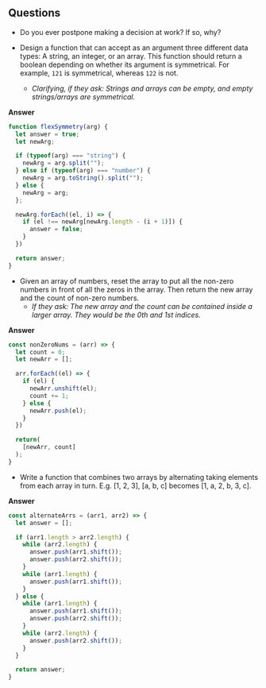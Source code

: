 ## Questions

* Do you ever postpone making a decision at work? If so, why?

* Design a function that can accept as an argument three different data types: A string, an integer, or an array. This function should return a boolean depending on whether its argument is symmetrical. For example, `121` is symmetrical, whereas `122` is not.
  - *Clarifying, if they ask: Strings and arrays can be empty, and empty strings/arrays are symmetrical.*


**Answer**
```js
function flexSymmetry(arg) {
  let answer = true;
  let newArg;

  if (typeof(arg) === "string") {
    newArg = arg.split("");
  } else if (typeof(arg) === "number") {
    newArg = arg.toString().split("");
  } else {
    newArg = arg;
  };

  newArg.forEach((el, i) => {
    if (el !== newArg[newArg.length - (i + 1)]) {
      answer = false;
    }
  })

  return answer;
}
```

* Given an array of numbers, reset the array to put all the non-zero numbers in front of all the zeros in the array. Then return the new array and the count of non-zero numbers.
  - *If they ask: The new array and the count can be contained inside a larger array. They would be the 0th and 1st indices.*

**Answer**
```js
const nonZeroNums = (arr) => {
  let count = 0;
  let newArr = [];

  arr.forEach((el) => {
    if (el) {
      newArr.unshift(el);
      count += 1;
    } else {
      newArr.push(el);
    }
  })

  return(
    [newArr, count]
  );
}
```

* Write a function that combines two arrays by alternating taking elements from each array in turn. E.g. [1, 2, 3], [a, b, c] becomes [1, a, 2, b, 3, c].

**Answer**
```js
const alternateArrs = (arr1, arr2) => {
  let answer = [];

  if (arr1.length > arr2.length) {
    while (arr2.length) {
      answer.push(arr1.shift());
      answer.push(arr2.shift());
    }
    while (arr1.length) {
      answer.push(arr1.shift());
    }
  } else {
    while (arr1.length) {
      answer.push(arr1.shift());
      answer.push(arr2.shift());
    }
    while (arr2.length) {
      answer.push(arr2.shift());
    }
  }

  return answer;
}
```
